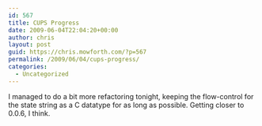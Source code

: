 ```yaml
---
id: 567
title: CUPS Progress
date: 2009-06-04T22:04:20+00:00
author: chris
layout: post
guid: https://chris.mowforth.com/?p=567
permalink: /2009/06/04/cups-progress/
categories:
  - Uncategorized
---
```

I managed to do a bit more refactoring tonight, keeping the flow-control for the state string as a C datatype for as long as possible. Getting closer to 0.0.6, I think.